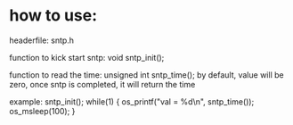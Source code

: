 how to use:
================

headerfile:
    sntp.h

function to kick start sntp:
    void sntp_init();

function to read the time:
    unsigned int sntp_time();
    by default, value will be zero, once sntp is completed, it will return the time

example:
    sntp_init();
    while(1)
    {
        os_printf("val = %d\n", sntp_time());
        os_msleep(100);
    }

